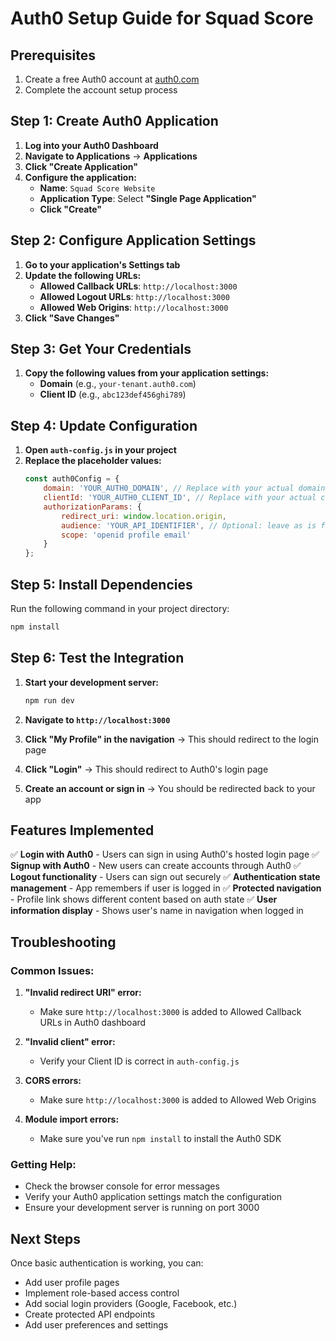 # Auth0 Setup Guide for Squad Score

## Prerequisites
1. Create a free Auth0 account at [auth0.com](https://auth0.com)
2. Complete the account setup process

## Step 1: Create Auth0 Application

1. **Log into your Auth0 Dashboard**
2. **Navigate to Applications** → **Applications**
3. **Click "Create Application"**
4. **Configure the application:**
   - **Name**: `Squad Score Website`
   - **Application Type**: Select **"Single Page Application"**
   - **Click "Create"**

## Step 2: Configure Application Settings

1. **Go to your application's Settings tab**
2. **Update the following URLs:**
   - **Allowed Callback URLs**: `http://localhost:3000`
   - **Allowed Logout URLs**: `http://localhost:3000`
   - **Allowed Web Origins**: `http://localhost:3000`
3. **Click "Save Changes"**

## Step 3: Get Your Credentials

1. **Copy the following values from your application settings:**
   - **Domain** (e.g., `your-tenant.auth0.com`)
   - **Client ID** (e.g., `abc123def456ghi789`)

## Step 4: Update Configuration

1. **Open `auth-config.js` in your project**
2. **Replace the placeholder values:**
   ```javascript
   const auth0Config = {
       domain: 'YOUR_AUTH0_DOMAIN', // Replace with your actual domain
       clientId: 'YOUR_AUTH0_CLIENT_ID', // Replace with your actual client ID
       authorizationParams: {
           redirect_uri: window.location.origin,
           audience: 'YOUR_API_IDENTIFIER', // Optional: leave as is for now
           scope: 'openid profile email'
       }
   };
   ```

## Step 5: Install Dependencies

Run the following command in your project directory:
```bash
npm install
```

## Step 6: Test the Integration

1. **Start your development server:**
   ```bash
   npm run dev
   ```

2. **Navigate to `http://localhost:3000`**

3. **Click "My Profile" in the navigation** → This should redirect to the login page

4. **Click "Login"** → This should redirect to Auth0's login page

5. **Create an account or sign in** → You should be redirected back to your app

## Features Implemented

✅ **Login with Auth0** - Users can sign in using Auth0's hosted login page
✅ **Signup with Auth0** - New users can create accounts through Auth0
✅ **Logout functionality** - Users can sign out securely
✅ **Authentication state management** - App remembers if user is logged in
✅ **Protected navigation** - Profile link shows different content based on auth state
✅ **User information display** - Shows user's name in navigation when logged in

## Troubleshooting

### Common Issues:

1. **"Invalid redirect URI" error:**
   - Make sure `http://localhost:3000` is added to Allowed Callback URLs in Auth0 dashboard

2. **"Invalid client" error:**
   - Verify your Client ID is correct in `auth-config.js`

3. **CORS errors:**
   - Make sure `http://localhost:3000` is added to Allowed Web Origins

4. **Module import errors:**
   - Make sure you've run `npm install` to install the Auth0 SDK

### Getting Help:
- Check the browser console for error messages
- Verify your Auth0 application settings match the configuration
- Ensure your development server is running on port 3000

## Next Steps

Once basic authentication is working, you can:
- Add user profile pages
- Implement role-based access control
- Add social login providers (Google, Facebook, etc.)
- Create protected API endpoints
- Add user preferences and settings

